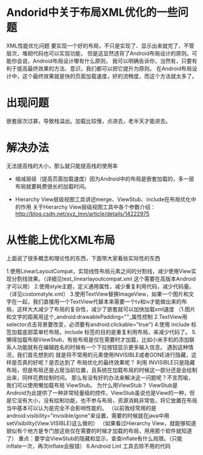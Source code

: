 # Andorid中关于布局XML优化的一些问题
XML性能优化问题
要实现一个好的布局，不只是实现了、显示出来就完了，不管层次，堆砌代码也可以实现功能，
但是这显然违背了Android布局设计的原则。可能你会说，Android布局设计哪有什么原则，
我可以明确告诉你，当然有，只要有利于提高最终效果的方法、意识，我们都可以把它提升为原则。
在Android布局设计中，这个最终效果就是快的页面加载速度，好的流畅度，而这个方法就太多了。

# 出现问题

嵌套层次过甚，导致栈溢出。加载比较慢，点进去，老半天才能进去。

# 解决办法

无法提高栈的大小，那么就只能提高栈的使用率

- 缩减层级（提高页面加载速度）因为Android中的布局是嵌套加载的，多一层布局就要耗费很长的加载时间。

- Hierarchy View层级视图工具讲述merge、ViewStub、include在布局优化中的作用
  关于Hierarchy View层级视图工具中各个参数介绍：http://blog.csdn.net/xyz_lmn/article/details/14222975

# 从性能上优化XML布局

上面说了很多概念和理论性的东西，下面带大家看些实际性的东西

1.使用LinearLayoutCompat，实现线性布局元素之间的分割线，减少使用View实现分割线效果。（详细见test_linearlayoutcompat.xml 这个需要在高版本Android才可以用）
2.使用style主题，定义通用属性，减少重复利用代码，减少代码量。（详见costomstyle.xml）
3.使用TextView替换ImageView，如果一个图片和文字在一起，我们直接用一个TextView代替本来需要一个tv和iv才能做出来的布局，这样大大减少了布局的复杂性，减少了嵌套就可以加快加载xml速度
（1.图片和文字的距离用这个_android:drawablePadding=""_属性控制 2.TextView用selector点击背景要改变，必须要有android:clickable="true")
4.使用 include 标签加载底部菜单栏布局，include 标签的目的是重复利用布局，来减少代码了。
5.懒得加载布局ViewStub，有些布局是仅在需要时才加载，比如小米手机的添加联系人功能就有在编辑姓名的时候有一个下拉按钮显示更多输入信息。
遇到这种情况，我们首先想到的 就是将不常用的元素使用INVISIBLE或者GONE进行隐藏，这样是否真的好呢？是否达到了 布局优化的最终效果呢？
利用 INVISIBLE只是隐藏布局，但是布局还是占居当前位置，且系统在加载布局的时候这一部分还是会绘制出来，同样花费绘制时间。
那么有没有好的办法来解决这一问题呢？不言而喻，我们可以使用懒加载布局 ViewStub。
为什么用ViewStub？
ViewStub是Android为此提供了一种非常轻量级的控件。ViewStub虽说也是View的一种，但是它没有大小，没有绘制功能，也不参与布局，资源消耗非常低，将它放置在布局当中基本可以认为是完全不会影响性能的。
（以前我经常用的是android:visibility="invisible/gone"来设置，需要的时候就在java中用setVisibility(View.VISIBLE)这么做的）
（如果看过Hierarchy View，就能够知道貌似有个地方是专门放这些仅在需要的时候才加载的布局，用用那个软件就知道了）
重点：要学会ViewStub的隐藏和显示，查查inflate有什么局限。（只能inflate一次，再次inflate会报错）
6.Android Lint 工具去除不用的代码
